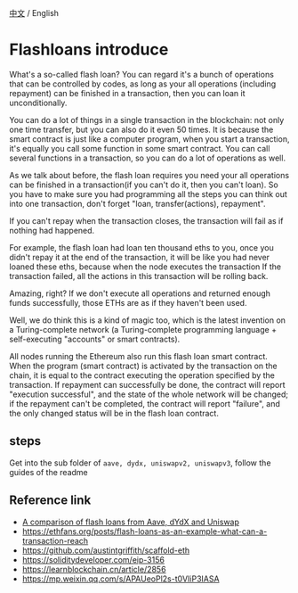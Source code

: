 [中文](./README-CN.md) / English

# Flashloans introduce  

What's a so-called flash loan? You can regard it's a bunch of operations that can be controlled by codes, as long as your all operations (including repayment) can be finished in a transaction, then you can loan it unconditionally.

You can do a lot of things in a single transaction in the blockchain: not only one time transfer, but you can also do it even 50 times. It is because the smart contract is just like a computer program, when you start a transaction, it's equally you call some function in some smart contract. You can call several functions in a transaction, so you can do a lot of operations as well.

As we talk about before, the flash loan requires you need your all operations can be finished in a transaction(if you can't do it, then you can't loan). So you have to make sure you had programming all the steps you can think out into one transaction, don't forget "loan, transfer(actions), repayment".

If you can't repay when the transaction closes, the transaction will fail as if nothing had happened.

For example, the flash loan had loan ten thousand eths to you, once you didn't repay it at the end of the transaction, it will be like you had never loaned these eths, because when the node executes the transaction If the transaction failed, all the actions in this transaction will be rolling back.

Amazing, right? If we don't execute all operations and returned enough funds successfully, those ETHs are as if they haven't been used.

Well, we do think this is a kind of magic too, which is the latest invention on a Turing-complete network (a Turing-complete programming language + self-executing "accounts" or smart contracts).

All nodes running the Ethereum also run this flash loan smart contract. When the program (smart contract) is activated by the transaction on the chain, it is equal to the contract executing the operation specified by the transaction. If repayment can successfully be done, the contract will report "execution successful", and the state of the whole network will be changed; if the repayment can't be completed, the contract will report "failure", and the only changed status will be in the flash loan contract.

## steps   
Get into the sub folder of `aave, dydx, uniswapv2, uniswapv3`, follow the guides of the readme
 
## Reference link

- [A comparison of flash loans from Aave, dYdX and Uniswap](https://mp.weixin.qq.com/s/GSnb81C0vI6sgyrWpPqqwg)
- https://ethfans.org/posts/flash-loans-as-an-example-what-can-a-transaction-reach
- https://github.com/austintgriffith/scaffold-eth
- https://soliditydeveloper.com/eip-3156
- https://learnblockchain.cn/article/2856
- https://mp.weixin.qq.com/s/APAUeoPl2s-t0VIiP3IASA
